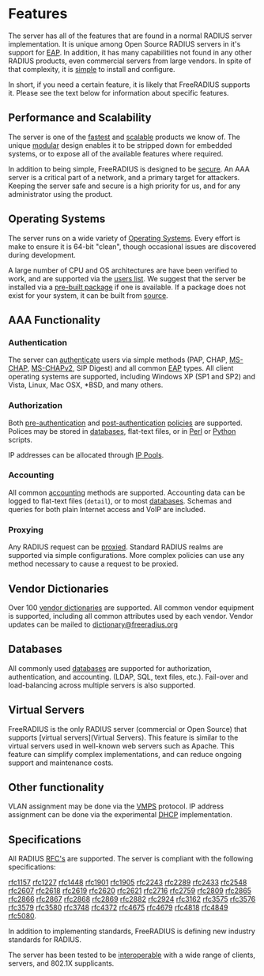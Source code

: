 Features
========

The server has all of the features that are found in a normal RADIUS
server implementation. It is unique among Open Source RADIUS servers in
it's support for [EAP](EAP). In addition, it has many capabilities
not found in any other RADIUS products, even commercial servers from
large vendors. In spite of that complexity, it is [simple](Simple)
to install and configure.

In short, if you need a certain feature, it is likely that FreeRADIUS
supports it. Please see the text below for information about specific
features.

Performance and Scalability
---------------------------

The server is one of the [fastest](Fast) and
[scalable](Scalability) products we know of. The unique
[modular](Modules) design enables it to be stripped down for
embedded systems, or to expose all of the available features where
required.

In addition to being simple, FreeRADIUS is designed to be
[secure](Security). An AAA server is a critical part of a network,
and a primary target for attackers. Keeping the server safe and secure
is a high priority for us, and for any administrator using the product.

Operating Systems
-----------------

The server runs on a wide variety of [Operating Systems](OS). Every
effort is make to ensure it is 64-bit "clean", though occasional issues
are discovered during development.

A large number of CPU and OS architectures are have been verified
to work, and are supported via the [users
list](http://freeradius.org/list/users.html). We suggest that the
server be installed via a [pre-built package](OS) if one is
available. If a package does not exist for your system, it can be
built from [source](http://freeradius.org/download.html).

AAA Functionality
-----------------

### Authentication

The server can [authenticate](Authentication) users via simple
methods (PAP, CHAP,
[MS-CHAP](http://www.freeradius.org/rfc/rfc2548.txt),
[MS-CHAPv2](http://www.freeradius.org/rfc/rfc2548.txt), SIP Digest) and
all common [EAP](EAP) types. All client operating systems are
supported, including Windows XP (SP1 and SP2) and Vista, Linux, Mac OSX,
\*BSD, and many others.

### Authorization

Both [pre-authentication](Pre-Auth) and
[post-authentication](Post-Auth) [policies](Policy) are
supported. Polices may be stored in [databases](Databases),
flat-text files, or in
[Perl](http://wiki.freeradius.org/modules/Rlm_perl) or
[Python](http://wiki.freeradius.org/modules/Rlm_python) scripts.

IP addresses can be allocated through [IP Pools](IPPool).

### Accounting

All common [accounting](Accounting) methods are supported.
Accounting data can be logged to flat-text files (`detail`), or to most
[databases](Databases). Schemas and queries for both plain Internet
access and VoIP are included.

### Proxying

Any RADIUS request can be [proxied](Proxy). Standard RADIUS realms
are supported via simple configurations. More complex policies can use
any method necessary to cause a request to be proxied.

Vendor Dictionaries
-------------------

Over 100 [vendor dictionaries](Vendors) are supported. All common
vendor equipment is supported, including all common attributes used by
each vendor. Vendor updates can be mailed to <dictionary@freeradius.org>

Databases
---------

All commonly used [databases](Databases) are supported for
authorization, authentication, and accounting. (LDAP, SQL, text files,
etc.). Fail-over and load-balancing across multiple servers is also
supported.

Virtual Servers
---------------

FreeRADIUS is the only RADIUS server (commercial or Open Source) that
supports [virtual servers](Virtual Servers). This feature is
similar to the virtual servers used in well-known web servers such as
Apache. This feature can simplify complex implementations, and can
reduce ongoing support and maintenance costs.

Other functionality
-------------------

VLAN assignment may be done via the [VMPS](VMPS) protocol. IP
address assignment can be done via the experimental [DHCP](DHCP)
implementation.

Specifications
--------------

All RADIUS [RFC's](http://freeradius.org/rfc/) are supported. The server is compliant with
the following specifications:

[rfc1157](http://ietf.org/rfc/rfc1157.txt)
[rfc1227](http://ietf.org/rfc/rfc1227.txt)
[rfc1448](http://ietf.org/rfc/rfc1448.txt)
[rfc1901](http://ietf.org/rfc/rfc1901.txt)
[rfc1905](http://ietf.org/rfc/rfc1905.txt)
[rfc2243](http://ietf.org/rfc/rfc2243.txt)
[rfc2289](http://ietf.org/rfc/rfc2289.txt)
[rfc2433](http://ietf.org/rfc/rfc2433.txt)
[rfc2548](http://ietf.org/rfc/rfc2548.txt)
[rfc2607](http://ietf.org/rfc/rfc2607.txt)
[rfc2618](http://ietf.org/rfc/rfc2618.txt)
[rfc2619](http://ietf.org/rfc/rfc2619.txt)
[rfc2620](http://ietf.org/rfc/rfc2620.txt)
[rfc2621](http://ietf.org/rfc/rfc2621.txt)
[rfc2716](http://ietf.org/rfc/rfc2716.txt)
[rfc2759](http://ietf.org/rfc/rfc2759.txt)
[rfc2809](http://ietf.org/rfc/rfc2809.txt)
[rfc2865](http://ietf.org/rfc/rfc2865.txt)
[rfc2866](http://ietf.org/rfc/rfc2866.txt)
[rfc2867](http://ietf.org/rfc/rfc2867.txt)
[rfc2868](http://ietf.org/rfc/rfc2868.txt)
[rfc2869](http://ietf.org/rfc/rfc2869.txt)
[rfc2882](http://ietf.org/rfc/rfc2882.txt)
[rfc2924](http://ietf.org/rfc/rfc2924.txt)
[rfc3162](http://ietf.org/rfc/rfc3162.txt)
[rfc3575](http://ietf.org/rfc/rfc3575.txt)
[rfc3576](http://ietf.org/rfc/rfc3576.txt)
[rfc3579](http://ietf.org/rfc/rfc3579.txt)
[rfc3580](http://ietf.org/rfc/rfc3580.txt)
[rfc3748](http://ietf.org/rfc/rfc3748.txt)
[rfc4372](http://ietf.org/rfc/rfc4372.txt)
[rfc4675](http://ietf.org/rfc/rfc4675.txt)
[rfc4679](http://ietf.org/rfc/rfc4679.txt)
[rfc4818](http://ietf.org/rfc/rfc4818.txt)
[rfc4849](http://ietf.org/rfc/rfc4849.txt)
[rfc5080](http://ietf.org/rfc/rfc5080.txt).

In addition to implementing standards, FreeRADIUS is
defining new industry standards for RADIUS.

The server has been tested to be [interoperable](Interoperability)
with a wide range of clients, servers, and 802.1X supplicants.
